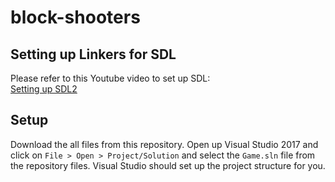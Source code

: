 # block-shooters

## Setting up Linkers for SDL
Please refer to this Youtube video to set up SDL:      
[Setting up SDL2](https://www.youtube.com/watch?v=Sfn7yOiwJLw)

## Setup
Download the all files from this repository. Open up Visual Studio 2017 and click on `File > Open > Project/Solution` and select the `Game.sln` file from the repository files. Visual Studio should set up the project structure for you.
